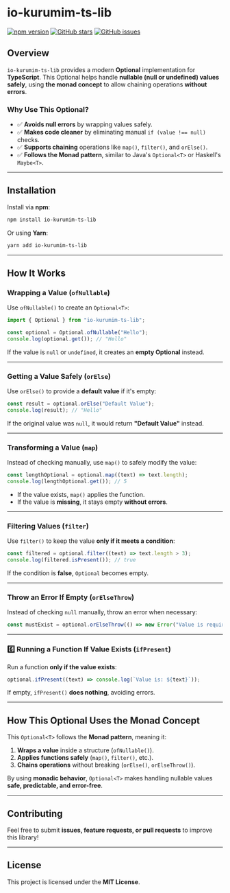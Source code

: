 # io-kurumim-ts-lib

[![npm version](https://img.shields.io/npm/v/io-kurumim-ts-lib)](https://www.npmjs.com/package/io-kurumim-ts-lib)
[![GitHub stars](https://img.shields.io/github/stars/raeffray/io-kurumim-ts-lib?style=social)](https://github.com/raeffray/io-kurumim-ts-lib)
[![GitHub issues](https://img.shields.io/github/issues/raeffray/io-kurumim-ts-lib)](https://github.com/raeffray/io-kurumim-ts-lib/issues)

## Overview
`io-kurumim-ts-lib` provides a modern **Optional<T>** implementation for **TypeScript**. This Optional helps handle **nullable (null or undefined) values safely**, using **the monad concept** to allow chaining operations **without errors**.

### Why Use This Optional?
- ✅ **Avoids null errors** by wrapping values safely.
- ✅ **Makes code cleaner** by eliminating manual `if (value !== null)` checks.
- ✅ **Supports chaining** operations like `map()`, `filter()`, and `orElse()`.
- ✅ **Follows the Monad pattern**, similar to Java's `Optional<T>` or Haskell's `Maybe<T>`.

---

## Installation

Install via **npm**:
```sh
npm install io-kurumim-ts-lib
```

Or using **Yarn**:
```sh
yarn add io-kurumim-ts-lib
```

---

## How It Works

### Wrapping a Value (`ofNullable`)
Use `ofNullable()` to create an `Optional<T>`:

```ts
import { Optional } from "io-kurumim-ts-lib";

const optional = Optional.ofNullable("Hello");
console.log(optional.get()); // "Hello"
```
If the value is `null` or `undefined`, it creates an **empty Optional** instead.

---

### Getting a Value Safely (`orElse`)
Use `orElse()` to provide a **default value** if it's empty:

```ts
const result = optional.orElse("Default Value");
console.log(result); // "Hello"
```
If the original value was `null`, it would return **"Default Value"** instead.

---

### Transforming a Value (`map`)
Instead of checking manually, use `map()` to safely modify the value:

```ts
const lengthOptional = optional.map((text) => text.length);
console.log(lengthOptional.get()); // 5
```
- If the value exists, `map()` applies the function.
- If the value is **missing**, it stays empty **without errors**.

---

### Filtering Values (`filter`)
Use `filter()` to keep the value **only if it meets a condition**:

```ts
const filtered = optional.filter((text) => text.length > 3);
console.log(filtered.isPresent()); // true
```
If the condition is **false**, `Optional` becomes empty.

---

### Throw an Error If Empty (`orElseThrow`)
Instead of checking `null` manually, throw an error when necessary:

```ts
const mustExist = optional.orElseThrow(() => new Error("Value is required"));
```

---

### 6️⃣ Running a Function If Value Exists (`ifPresent`)
Run a function **only if the value exists**:

```ts
optional.ifPresent((text) => console.log(`Value is: ${text}`));
```
If empty, `ifPresent()` **does nothing**, avoiding errors.

---

## **How This Optional Uses the Monad Concept**

This `Optional<T>` follows the **Monad pattern**, meaning it:
1. **Wraps a value** inside a structure (`ofNullable()`).
2. **Applies functions safely** (`map()`, `filter()`, etc.).
3. **Chains operations** without breaking (`orElse()`, `orElseThrow()`).

By using **monadic behavior**, `Optional<T>` makes handling nullable values **safe, predictable, and error-free**.

---

## **Contributing**
Feel free to submit **issues, feature requests, or pull requests** to improve this library!

---

## **License**
This project is licensed under the **MIT License**.

